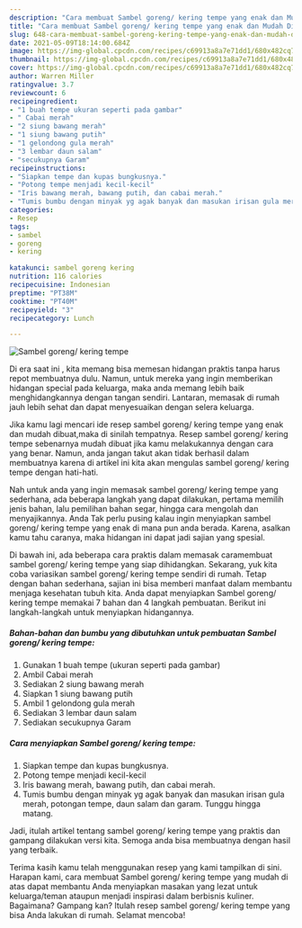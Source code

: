 ```yaml
---
description: "Cara membuat Sambel goreng/ kering tempe yang enak dan Mudah Dibuat"
title: "Cara membuat Sambel goreng/ kering tempe yang enak dan Mudah Dibuat"
slug: 648-cara-membuat-sambel-goreng-kering-tempe-yang-enak-dan-mudah-dibuat
date: 2021-05-09T18:14:00.684Z
image: https://img-global.cpcdn.com/recipes/c69913a8a7e71dd1/680x482cq70/sambel-goreng-kering-tempe-foto-resep-utama.jpg
thumbnail: https://img-global.cpcdn.com/recipes/c69913a8a7e71dd1/680x482cq70/sambel-goreng-kering-tempe-foto-resep-utama.jpg
cover: https://img-global.cpcdn.com/recipes/c69913a8a7e71dd1/680x482cq70/sambel-goreng-kering-tempe-foto-resep-utama.jpg
author: Warren Miller
ratingvalue: 3.7
reviewcount: 6
recipeingredient:
- "1 buah tempe ukuran seperti pada gambar"
- " Cabai merah"
- "2 siung bawang merah"
- "1 siung bawang putih"
- "1 gelondong gula merah"
- "3 lembar daun salam"
- "secukupnya Garam"
recipeinstructions:
- "Siapkan tempe dan kupas bungkusnya."
- "Potong tempe menjadi kecil-kecil"
- "Iris bawang merah, bawang putih, dan cabai merah."
- "Tumis bumbu dengan minyak yg agak banyak dan masukan irisan gula merah, potongan tempe, daun salam dan garam. Tunggu hingga matang."
categories:
- Resep
tags:
- sambel
- goreng
- kering

katakunci: sambel goreng kering 
nutrition: 116 calories
recipecuisine: Indonesian
preptime: "PT38M"
cooktime: "PT40M"
recipeyield: "3"
recipecategory: Lunch

---
```



![Sambel goreng/ kering tempe](https://img-global.cpcdn.com/recipes/c69913a8a7e71dd1/680x482cq70/sambel-goreng-kering-tempe-foto-resep-utama.jpg)

Di era  saat ini , kita memang bisa memesan hidangan praktis tanpa harus repot membuatnya dulu. Namun, untuk mereka yang ingin memberikan hidangan special pada keluarga, maka anda memang lebih baik menghidangkannya dengan tangan sendiri. Lantaran, memasak di rumah jauh lebih sehat dan dapat menyesuaikan dengan selera keluarga.

Jika kamu lagi mencari ide resep sambel goreng/ kering tempe yang enak dan mudah dibuat,maka di sinilah tempatnya. Resep sambel goreng/ kering tempe  sebenarnya mudah dibuat jika kamu melakukannya dengan cara yang benar. Namun, anda jangan takut akan tidak berhasil dalam membuatnya 
karena di artikel ini kita akan mengulas sambel goreng/ kering tempe dengan hati-hati.  



Nah untuk anda yang ingin memasak sambel goreng/ kering tempe yang sederhana, ada beberapa langkah yang dapat dilakukan, pertama memilih jenis bahan, lalu pemilihan bahan segar, hingga cara mengolah dan menyajikannya. Anda Tak perlu pusing kalau ingin menyiapkan sambel goreng/ kering tempe yang enak di mana pun anda berada. Karena, asalkan kamu  tahu caranya, maka hidangan ini dapat jadi sajian yang spesial.

Di bawah ini, ada beberapa cara praktis  dalam memasak caramembuat sambel goreng/ kering tempe yang siap dihidangkan. Sekarang, yuk kita coba variasikan sambel goreng/ kering tempe sendiri di rumah. Tetap dengan bahan sederhana, sajian ini bisa memberi manfaat dalam membantu menjaga kesehatan tubuh kita. Anda dapat menyiapkan Sambel goreng/ kering tempe memakai 7 bahan dan 4 langkah pembuatan. Berikut ini langkah-langkah untuk menyiapkan hidangannya.

<!--inarticleads1-->

##### Bahan-bahan dan bumbu yang dibutuhkan untuk pembuatan Sambel goreng/ kering tempe:

1. Gunakan 1 buah tempe (ukuran seperti pada gambar)
1. Ambil  Cabai merah
1. Sediakan 2 siung bawang merah
1. Siapkan 1 siung bawang putih
1. Ambil 1 gelondong gula merah
1. Sediakan 3 lembar daun salam
1. Sediakan secukupnya Garam




<!--inarticleads2-->

##### Cara menyiapkan Sambel goreng/ kering tempe:

1. Siapkan tempe dan kupas bungkusnya.
1. Potong tempe menjadi kecil-kecil
1. Iris bawang merah, bawang putih, dan cabai merah.
1. Tumis bumbu dengan minyak yg agak banyak dan masukan irisan gula merah, potongan tempe, daun salam dan garam. Tunggu hingga matang.




Jadi, itulah artikel tentang  sambel goreng/ kering tempe  yang praktis dan gampang dilakukan versi kita. Semoga anda bisa membuatnya dengan hasil yang terbaik. 

Terima kasih kamu telah menggunakan resep yang kami tampilkan di sini. Harapan kami, cara membuat  Sambel goreng/ kering tempe yang mudah di atas dapat membantu Anda menyiapkan masakan yang lezat untuk keluarga/teman ataupun menjadi inspirasi dalam berbisnis kuliner. Bagaimana? Gampang kan? Itulah resep sambel goreng/ kering tempe yang bisa Anda lakukan di rumah. Selamat mencoba!

